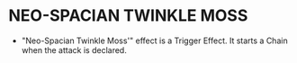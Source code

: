 
# NEO-SPACIAN TWINKLE MOSS

*   "Neo-Spacian Twinkle Moss'" effect is a Trigger Effect. It starts a Chain when the attack is declared.

  